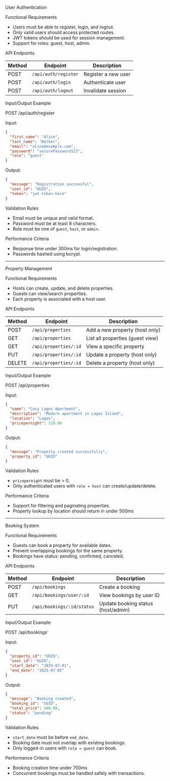User Authentication

Functional Requirements

* Users must be able to register, login, and logout.
* Only valid users should access protected routes.
* JWT tokens should be used for session management.
* Support for roles: guest, host, admin.

API Endpoints

| Method | Endpoint             | Description         |
| ------ | -------------------- | ------------------- |
| POST   | `/api/auth/register` | Register a new user |
| POST   | `/api/auth/login`    | Authenticate user   |
| POST   | `/api/auth/logout`   | Invalidate session  |

Input/Output Example

POST /api/auth/register

Input:

```json
{
  "first_name": "Alice",
  "last_name": "Walker",
  "email": "alice@example.com",
  "password": "securePassword123",
  "role": "guest"
}
```

Output:

```json
{
  "message": "Registration successful",
  "user_id": "UUID",
  "token": "jwt-token-here"
}
```

Validation Rules

* Email must be unique and valid format.
* Password must be at least 8 characters.
* Role must be one of `guest`, `host`, or `admin`.

Performance Criteria

* Response time under 300ms for login/registration.
* Passwords hashed using bcrypt.

---

Property Management

Functional Requirements

* Hosts can create, update, and delete properties.
* Guests can view/search properties.
* Each property is associated with a host user.

API Endpoints

| Method | Endpoint              | Description                      |
| ------ | --------------------- | -------------------------------- |
| POST   | `/api/properties`     | Add a new property (host only)   |
| GET    | `/api/properties`     | List all properties (guest view) |
| GET    | `/api/properties/:id` | View a specific property         |
| PUT    | `/api/properties/:id` | Update a property (host only)    |
| DELETE | `/api/properties/:id` | Delete a property (host only)    |

Input/Output Example

POST /api/properties

Input:

```json
{
  "name": "Cozy Lagos Apartment",
  "description": "Modern apartment in Lagos Island",
  "location": "Lagos",
  "pricepernight": 120.00
}
```

Output:

```json
{
  "message": "Property created successfully",
  "property_id": "UUID"
}
```

Validation Rules

* `pricepernight` must be > 0.
* Only authenticated users with `role = host` can create/update/delete.

Performance Criteria

* Support for filtering and paginating properties.
* Property lookup by location should return in under 500ms

---

Booking System

Functional Requirements

* Guests can book a property for available dates.
* Prevent overlapping bookings for the same property.
* Bookings have status: pending, confirmed, canceled.

API Endpoints

| Method | Endpoint                   | Description                        |
| ------ | -------------------------- | ---------------------------------- |
| POST   | `/api/bookings`            | Create a booking                   |
| GET    | `/api/bookings/user/:id`   | View bookings by user ID           |
| PUT    | `/api/bookings/:id/status` | Update booking status (host/admin) |

Input/Output Example

POST /api/bookings`

Input:

```json
{
  "property_id": "UUID",
  "user_id": "UUID",
  "start_date": "2025-07-01",
  "end_date": "2025-07-05"
}
```

Output:

```json
{
  "message": "Booking created",
  "booking_id": "UUID",
  "total_price": 480.00,
  "status": "pending"
}
```

Validation Rules

* `start_date` must be before `end_date`.
* Booking date must not overlap with existing bookings.
* Only logged-in users with `role = guest` can book.

Performance Criteria

* Booking creation time under 700ms
* Concurrent bookings must be handled safely with transactions.

